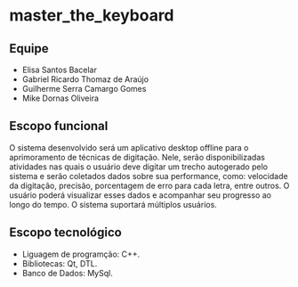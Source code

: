 # master_the_keyboard
## Equipe
* Elisa Santos Bacelar
* Gabriel Ricardo Thomaz de Araújo
* Guilherme Serra Camargo Gomes
* Mike Dornas Oliveira

## Escopo funcional
O sistema desenvolvido será um aplicativo desktop offline para o aprimoramento de técnicas de digitação. Nele, serão disponibilizadas atividades nas quais o usuário deve digitar um trecho autogerado pelo sistema e serão coletados dados sobre sua performance, como: velocidade da digitação, precisão, porcentagem de erro para cada letra, entre outros. O usuário poderá visualizar esses dados e acompanhar seu progresso ao longo do tempo. O sistema suportará múltiplos usuários.

## Escopo tecnológico
* Liguagem de programção: C++.
* Bibliotecas: Qt, DTL.
* Banco de Dados: MySql.
